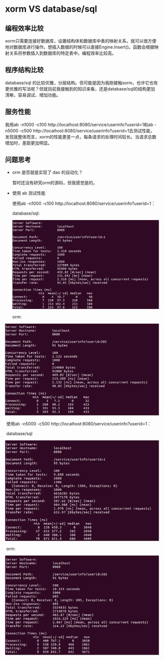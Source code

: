 # xorm VS database/sql 

## 编程效率比较

xorm只需要连接好数据库，设置结构体和数据库中表的映射关系，就可以很方便地对数据库进行操作。想插入数据的时候可以直接Engine.Insert()。函数会根据映射关系将参数插入到数据库的特定表中。编程效率比较高。

## 程序结构比较

database/sql 的比较优雅，分层结构。但可能是因为我刚接触xorm，也许它也有更优雅的写法呢？但就目前我接触到的知识来看，还是database/sql的结构更加清晰，容易调试、增加功能。

## 服务性能

我用ab -n1000 -c100 http://localhost:8080/service/userinfo?userid=1和ab -n5000 -c500 http://localhost:8080/service/userinfo?userid=1去测试性能，发现就整体而言，xorm的性能更差一点，每条请求的处理时间较长。当请求总数增加时，差距更加明显。

## 问题思考

* orm 是否就是实现了 dao 的自动化？

  暂时还没有研究orm的源码，但我感觉是的。

* 使用 ab 测试性能

  使用ab -n1000 -c100 http://localhost:8080/service/userinfo?userid=1：

  database/sql:

  ![](https://raw.githubusercontent.com/ZhangZekun/images/master/cloudService_homework/hw5_ormWeb/1000_100.png)

  orm:

![](https://raw.githubusercontent.com/ZhangZekun/images/master/cloudService_homework/hw5_ormWeb/1000_100_orm.png)



​	使用ab -n5000 -c500 http://localhost:8080/service/userinfo?userid=1：

​	database/sql

![](https://raw.githubusercontent.com/ZhangZekun/images/master/cloudService_homework/hw5_ormWeb/5000_500.png)

​	orm:

![](https://raw.githubusercontent.com/ZhangZekun/images/master/cloudService_homework/hw5_ormWeb/5000_500_orm.png)